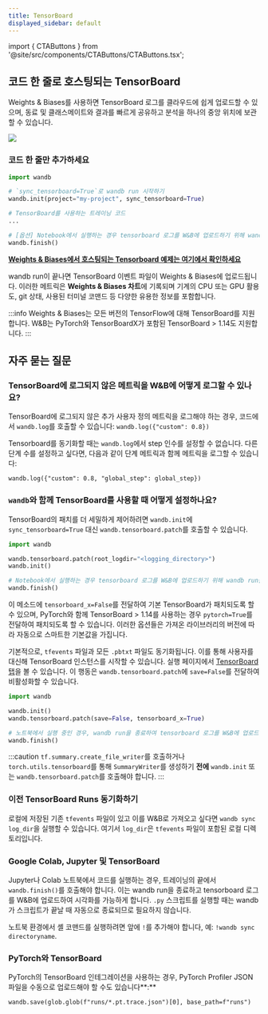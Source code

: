 ```yaml
---
title: TensorBoard
displayed_sidebar: default
---
```

import { CTAButtons } from '@site/src/components/CTAButtons/CTAButtons.tsx';

## 코드 한 줄로 호스팅되는 TensorBoard

Weights & Biases를 사용하면 TensorBoard 로그를 클라우드에 쉽게 업로드할 수 있으며, 동료 및 클래스메이트와 결과를 빠르게 공유하고 분석을 하나의 중앙 위치에 보관할 수 있습니다.

<CTAButtons colabLink="https://github.com/wandb/examples/blob/master/colabs/tensorboard/TensorBoard_and_Weights_and_Biases.ipynb"></CTAButtons>

![](/images/integrations/tensorboard_oneline_code.webp)

### 코드 한 줄만 추가하세요

```python
import wandb

# `sync_tensorboard=True`로 wandb run 시작하기
wandb.init(project="my-project", sync_tensorboard=True)

# TensorBoard를 사용하는 트레이닝 코드
...

# [옵션] Notebook에서 실행하는 경우 tensorboard 로그를 W&B에 업로드하기 위해 wandb run을 종료합니다.
wandb.finish()
```

[**Weights & Biases에서 호스팅되는 Tensorboard 예제는 여기에서 확인하세요**](https://wandb.ai/rymc/simple-tensorboard-example/runs/oab614zf/tensorboard)

wandb run이 끝나면 TensorBoard 이벤트 파일이 Weights & Biases에 업로드됩니다. 이러한 메트릭은 **Weights & Biases 차트**에 기록되며 기계의 CPU 또는 GPU 활용도, git 상태, 사용된 터미널 코맨드 등 다양한 유용한 정보를 포함합니다.

:::info
Weights & Biases는 모든 버전의 TensorFlow에 대해 TensorBoard를 지원합니다. W&B는 PyTorch와 TensorBoardX가 포함된 TensorBoard > 1.14도 지원합니다.
:::

## 자주 묻는 질문

### TensorBoard에 로그되지 않은 메트릭을 W&B에 어떻게 로그할 수 있나요?

TensorBoard에 로그되지 않은 추가 사용자 정의 메트릭을 로그해야 하는 경우, 코드에서 `wandb.log`를 호출할 수 있습니다: `wandb.log({"custom": 0.8})`

Tensorboard를 동기화할 때는 `wandb.log`에서 step 인수를 설정할 수 없습니다. 다른 단계 수를 설정하고 싶다면, 다음과 같이 단계 메트릭과 함께 메트릭을 로그할 수 있습니다:

`wandb.log({"custom": 0.8, "global_step": global_step})`

### `wandb`와 함께 TensorBoard를 사용할 때 어떻게 설정하나요?

TensorBoard의 패치를 더 세밀하게 제어하려면 `wandb.init`에 `sync_tensorboard=True` 대신 `wandb.tensorboard.patch`를 호출할 수 있습니다.

```python
import wandb

wandb.tensorboard.patch(root_logdir="<logging_directory>")
wandb.init()

# Notebook에서 실행하는 경우 tensorboard 로그를 W&B에 업로드하기 위해 wandb run을 종료합니다.
wandb.finish()
```

이 메소드에 `tensorboard_x=False`를 전달하여 기본 TensorBoard가 패치되도록 할 수 있으며, PyTorch와 함께 TensorBoard > 1.14를 사용하는 경우 `pytorch=True`를 전달하여 패치되도록 할 수 있습니다. 이러한 옵션들은 가져온 라이브러리의 버전에 따라 자동으로 스마트한 기본값을 가집니다.

기본적으로, `tfevents` 파일과 모든 `.pbtxt` 파일도 동기화됩니다. 이를 통해 사용자를 대신해 TensorBoard 인스턴스를 시작할 수 있습니다. 실행 페이지에서 [TensorBoard 탭](https://www.wandb.com/articles/hosted-tensorboard)을 볼 수 있습니다. 이 행동은 `wandb.tensorboard.patch`에 `save=False`를 전달하여 비활성화할 수 있습니다.

```python
import wandb

wandb.init()
wandb.tensorboard.patch(save=False, tensorboard_x=True)

# 노트북에서 실행 중인 경우, wandb run을 종료하여 tensorboard 로그를 W&B에 업로드합니다.
wandb.finish()
```

:::caution
`tf.summary.create_file_writer`를 호출하거나 `torch.utils.tensorboard`를 통해 `SummaryWriter`를 생성하기 **전에** `wandb.init` 또는 `wandb.tensorboard.patch`를 호출해야 합니다.
:::

### 이전 TensorBoard Runs 동기화하기

로컬에 저장된 기존 `tfevents` 파일이 있고 이를 W&B로 가져오고 싶다면 `wandb sync log_dir`을 실행할 수 있습니다. 여기서 `log_dir`은 `tfevents` 파일이 포함된 로컬 디렉토리입니다.

### Google Colab, Jupyter 및 TensorBoard

Jupyter나 Colab 노트북에서 코드를 실행하는 경우, 트레이닝의 끝에서 `wandb.finish()`를 호출해야 합니다. 이는 wandb run을 종료하고 tensorboard 로그를 W&B에 업로드하여 시각화를 가능하게 합니다. `.py` 스크립트를 실행할 때는 wandb가 스크립트가 끝날 때 자동으로 종료되므로 필요하지 않습니다.

노트북 환경에서 셸 코맨드를 실행하려면 앞에 `!`를 추가해야 합니다, 예: `!wandb sync directoryname`.

### PyTorch와 TensorBoard

PyTorch의 TensorBoard 인테그레이션을 사용하는 경우, PyTorch Profiler JSON 파일을 수동으로 업로드해야 할 수도 있습니다**:**

```
wandb.save(glob.glob(f"runs/*.pt.trace.json")[0], base_path=f"runs")
```